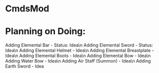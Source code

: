 # CmdsMod
# Planning on Doing:
Adding Elemental Bar - Status: Idea\n
Adding Elemental Sword - Status: Idea\n
Adding Elemental Helmet - Idea\n
Adding Elemental Breastplate - Idea\n
Adding Elemental Boots - Idea\n
Adding Elemental Bow - Idea\n
Adding Water Bow - Idea\n
Adding Air Staff (Summon) - Idea\n
Adding Earth Sword - Idea